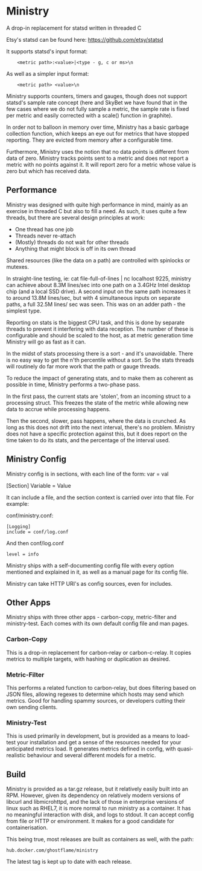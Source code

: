 # Ministry
A drop-in replacement for statsd written in threaded C

Etsy's statsd can be found here:  https://github.com/etsy/statsd

It supports statsd's input format:
```
	<metric path>:<value>|<type - g, c or ms>\n
```
As well as a simpler input format:
```
	<metric path> <value>\n
```

Ministry supports counters, timers and gauges, though does not support statsd's
sample rate concept (here and SkyBet we have found that in the few cases where we
do not fully sample a metric, the sample rate is fixed per metric and easily
corrected with a scale() function in graphite).

In order not to balloon in memory over time, Ministry has a basic garbage collection
function, which keeps an eye out for metrics that have stopped reporting.  They are
evicted from memory after a configurable time.

Furthermore, Ministry uses the notion that no data points is different from data of
zero.  Ministry tracks points sent to a metric and does not report a metric with no
points against it.  It will report zero for a metric whose value is zero but which
has received data.


## Performance

Ministry was designed with quite high performance in mind, mainly as an exercise in
threaded C but also to fill a need.  As such, it uses quite a few threads, but there
are several design principles at work:

* One thread has one job
* Threads never re-attach
* (Mostly) threads do not wait for other threads
* Anything that might block is off in its own thread

Shared resources (like the data on a path) are controlled with spinlocks or mutexes.

In straight-line testing, ie:  cat file-full-of-lines | nc localhost 9225, ministry
can achieve about 8.3M lines/sec into one path on a 3.4GHz Intel desktop chip (and
a local SSD drive).  A second input on the same path increases it to around 13.8M
lines/sec, but with 4 simultaneous inputs on separate paths, a full 32.5M lines/
sec was seen.  This was on an adder path - the simplest type.

Reporting on stats is the biggest CPU task, and this is done by separate threads to
prevent it interfering with data reception.  The number of these is configurable
and should be scaled to the host, as at metric generation time Ministry will go as
fast as it can.

In the midst of stats processing there is a sort - and it's unavoidable.  There is
no easy way to get the n'th percentile without a sort.  So the stats threads will
routinely do far more work that the path or gauge threads.

To reduce the impact of generating stats, and to make them as coherent as possible
in time, Ministry performs a two-phase pass.

In the first pass, the current stats are 'stolen', from an incoming struct to a
processing struct.  This freezes the state of the metric while allowing new data to
accrue while processing happens.

Then the second, slower, pass happens, where the data is crunched.  As long as this
does not drift into the next interval, there's no problem.  Ministry does not have
a specific protection against this, but it does report on the time taken to do its
stats, and the percentage of the interval used.



## Ministry Config

Ministry config is in sections, with each line of the form: var = val

[Section]
Variable = Value

It can include a file, and the section context is carried over into that file.
For example:

conf/ministry.conf:

```
[Logging]
include = conf/log.conf
```

And then conf/log.conf
```
level = info
```

Ministry ships with a self-documenting config file with every option mentioned and
explained in it, as well as a manual page for its config file.

Ministry can take HTTP URI's as config sources, even for includes.


## Other Apps

Ministry ships with three other apps - carbon-copy, metric-filter and ministry-test.  Each comes with its own
default config file and man pages.

### Carbon-Copy

This is a drop-in replacement for carbon-relay or carbon-c-relay.  It copies metrics to multiple targets, with
hashing or duplication as desired.

### Metric-Filter

This performs a related function to carbon-relay, but does filtering based on JSON files, allowing regexes to
determine which hosts may send which metrics.  Good for handling spammy sources, or developers cutting their
own sending clients.

### Ministry-Test

This is used primarily in development, but is provided as a means to load-test your installation and get a
sense of the resources needed for your anticipated metrics load.  It generates metrics defined in config, with
quasi-realistic behaviour and several different models for a metric.


## Build

Ministry is provided as a tar.gz release, but it relatively easily built into an RPM.  However, given its
dependency on relatively modern versions of libcurl and libmicrohttpd, and the lack of those in enterprise
versions of linux such as RHEL7, it is more normal to run ministry as a container.  It has no meaningful
interaction with disk, and logs to stdout.   It can accept config from file or HTTP or environment.  It makes
for a good candidate for containerisation.

This being true, most releases are built as containers as well, with the path:
```
hub.docker.com/ghostflame/ministry
```
The latest tag is kept up to date with each release.


